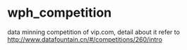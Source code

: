 # wph_competition
data minning competition of vip.com,
detail about it refer to http://www.datafountain.cn/#/competitions/260/intro
